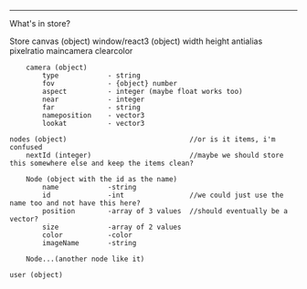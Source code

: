 -----------------------------------
What's in store?

Store
    canvas (object)
        window/react3 (object)
            width
            height
            antialias
            pixelratio
            maincamera
            clearcolor

        camera (object)
            type            - string
            fov             - {object} number
            aspect          - integer (maybe float works too)
            near            - integer
            far             - string
            nameposition    - vector3
            lookat          - vector3
        
    nodes (object)                              //or is it items, i'm confused   
        nextId (integer)                        //maybe we should store this somewhere else and keep the items clean?
        
        Node (object with the id as the name)    
            name            -string
            id              -int                //we could just use the name too and not have this here?
            position        -array of 3 values  //should eventually be a vector?
            size            -array of 2 values
            color           -color
            imageName       -string
        
        Node...(another node like it)
        
    user (object)
        
